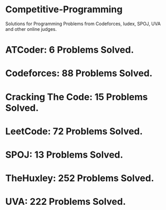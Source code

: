 # Competitive-Programming
Solutions for Programming Problems from Codeforces, Iudex, SPOJ, UVA and other online judges.

# ATCoder: 6 Problems Solved.
# Codeforces: 88 Problems Solved.
# Cracking The Code: 15 Problems Solved.
# LeetCode: 72 Problems Solved.
# SPOJ: 13 Problems Solved.
# TheHuxley: 252 Problems Solved.
# UVA: 222 Problems Solved.
